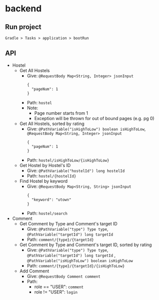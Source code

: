 # backend

## Run project

```
Gradle > Tasks > application > bootRun
```

## API

* Hostel
    * Get All Hostels
        * Give: `@RequestBody Map<String, Integer> jsonInput`
          ```
          {
            "pageNum": 1
          }
          ```
        * Path: `hostel`
        * Note:
            * Page number starts from 1
            * Exception will be thrown for out of bound pages (e.g. pg 0)
    * Get All Hostels, sorted by rating
        * Give: `@PathVariable("isHighToLow") boolean isHighToLow`, `@RequestBody Map<String, Integer> jsonInput`
          ```
          {
            "pageNum": 1
          }
          ```
        * Path: `hostel/isHighToLow/{isHighToLow}`
    * Get Hostel by Hostel's ID
        * Give: `@PathVariable("hostelId") long hostelId`
        * Path: `hostel/{hostelId}`
    * Find Hostel by keyword
        * Give: `@RequestBody Map<String, String> jsonInput`
          ```
          {
            "keyword": "utown"
          }
          ```
        * Path: `hostel/search`
* Comment
    * Get Comment by Type and Comment's target ID
        * Give: `@PathVariable("type") Type type`, `@PathVariable("targetId") long targetId`
        * Path: `comment/{type}/{targetId}`
    * Get Comment by Type and Comment's target ID, sorted by rating
        * Give: `@PathVariable("type") Type type`, `@PathVariable("targetId") long targetId`
          , `@PathVariable("isHighToLow") boolean isHighToLow`
        * Path: `comment/{type}/{targetId}/{isHighToLow}`
    * Add Comment
        * Give: `@RequestBody Comment comment`
        * Path:
            * role == "USER": `comment`
            * role != "USER": `login`
